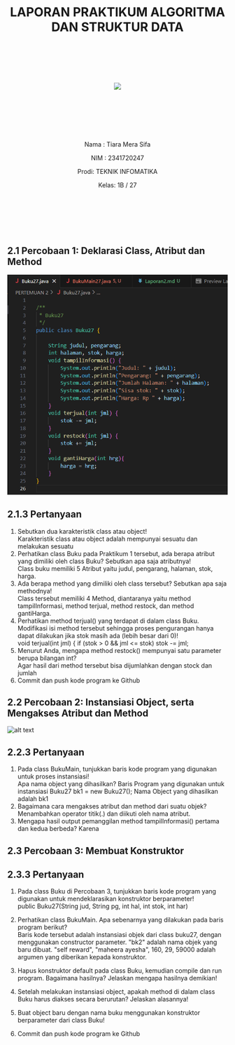 # <p align ="center">  LAPORAN PRAKTIKUM ALGORITMA DAN STRUKTUR DATA </p> 
<br><br><br><br>

<p align="center">
   <img src="https://static.wikia.nocookie.net/logopedia/images/8/8a/Politeknik_Negeri_Malang.png/revision/latest?cb=20190922202558" width="30%"> </p>

<br><br><br><br><br>


<p align = "center"> Nama : Tiara Mera Sifa </p>
<p align = "center"> NIM  : 2341720247 </p>
<p align = "center"> Prodi: TEKNIK INFOMATIKA</p>
<p align = "center"> Kelas: 1B / 27 </p>

<br><br><br><br><br>


## 2.1 Percobaan 1: Deklarasi Class, Atribut dan Method
![Alt text](<img/Screenshot 2024-02-21 130839.png>)

## 2.1.3 Pertanyaan
1. Sebutkan dua karakteristik class atau object!<br>
   Karakteristik class atau object adalah mempunyai sesuatu dan melakukan sesuatu
2. Perhatikan class Buku pada Praktikum 1 tersebut, ada berapa atribut yang dimiliki oleh class Buku? Sebutkan apa saja atributnya!<br>
   Class buku memiliki 5 Atribut yaitu judul, pengarang, halaman, stok, harga.
3. Ada berapa method yang dimiliki oleh class tersebut? Sebutkan apa saja methodnya!<br>
   Class tersebut memiliki 4 Method, diantaranya yaitu method tampilInformasi, method terjual, method restock, dan method gantiHarga.
4. Perhatikan method terjual() yang terdapat di dalam class Buku. Modifikasi isi method tersebut sehingga proses pengurangan hanya dapat dilakukan jika stok masih ada (lebih besar dari 0)!<br>
   void terjual(int jml) {
        if (stok > 0 && jml <= stok)
        stok -= jml;
5. Menurut Anda, mengapa method restock() mempunyai satu parameter berupa bilangan int?<br>
   Agar hasil dari method tersebut bisa dijumlahkan dengan stock dan jumlah
6. Commit dan push kode program ke Github


## 2.2 Percobaan 2: Instansiasi Object, serta Mengakses Atribut dan Method
![alt text](image.png)

## 2.2.3 Pertanyaan
1. Pada class BukuMain, tunjukkan baris kode program yang digunakan untuk proses instansiasi!</br>
Apa nama object yang dihasilkan?
Baris Program yang digunakan untuk instansiasi Buku27 bk1 = new Buku27();
Nama Object yang dihasilkan adalah bk1
2. Bagaimana cara mengakses atribut dan method dari suatu objek?
   Menambahkan operator titik(.) dan diikuti oleh nama atribut.
3. Mengapa hasil output pemanggilan method tampilInformasi() pertama dan kedua berbeda?
   Karena


## 2.3 Percobaan 3: Membuat Konstruktor


## 2.3.3 Pertanyaan
1. Pada class Buku di Percobaan 3, tunjukkan baris kode program yang digunakan untuk
mendeklarasikan konstruktor berparameter!<br>
public Buku27(String jud, String pg, int hal, int stok, int har)
2. Perhatikan class BukuMain. Apa sebenarnya yang dilakukan pada baris program berikut?<br>
Baris kode tersebut adalah instansiasi objek dari class buku27, dengan menggunakan constructor parameter. "bk2" adalah nama objek yang baru dibuat. "self reward", "maheera ayesha", 160, 29, 59000 adalah argumen yang diberikan kepada konstruktor. 
3. Hapus konstruktor default pada class Buku, kemudian compile dan run program. Bagaimana
hasilnya? Jelaskan mengapa hasilnya demikian!<br>

4. Setelah melakukan instansiasi object, apakah method di dalam class Buku harus diakses
secara berurutan? Jelaskan alasannya!<br>

5. Buat object baru dengan nama buku<NamaMahasiswa> menggunakan konstruktor
berparameter dari class Buku!<br>

6. Commit dan push kode program ke Github